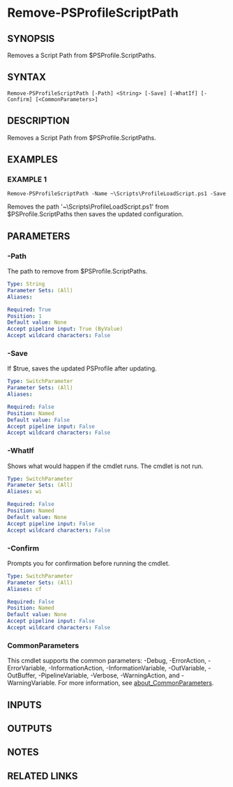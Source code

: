 # Remove-PSProfileScriptPath

## SYNOPSIS
Removes a Script Path from $PSProfile.ScriptPaths.

## SYNTAX

```
Remove-PSProfileScriptPath [-Path] <String> [-Save] [-WhatIf] [-Confirm] [<CommonParameters>]
```

## DESCRIPTION
Removes a Script Path from $PSProfile.ScriptPaths.

## EXAMPLES

### EXAMPLE 1
```
Remove-PSProfileScriptPath -Name ~\Scripts\ProfileLoadScript.ps1 -Save
```

Removes the path '~\Scripts\ProfileLoadScript.ps1' from $PSProfile.ScriptPaths then saves the updated configuration.

## PARAMETERS

### -Path
The path to remove from $PSProfile.ScriptPaths.

```yaml
Type: String
Parameter Sets: (All)
Aliases:

Required: True
Position: 1
Default value: None
Accept pipeline input: True (ByValue)
Accept wildcard characters: False
```

### -Save
If $true, saves the updated PSProfile after updating.

```yaml
Type: SwitchParameter
Parameter Sets: (All)
Aliases:

Required: False
Position: Named
Default value: False
Accept pipeline input: False
Accept wildcard characters: False
```

### -WhatIf
Shows what would happen if the cmdlet runs.
The cmdlet is not run.

```yaml
Type: SwitchParameter
Parameter Sets: (All)
Aliases: wi

Required: False
Position: Named
Default value: None
Accept pipeline input: False
Accept wildcard characters: False
```

### -Confirm
Prompts you for confirmation before running the cmdlet.

```yaml
Type: SwitchParameter
Parameter Sets: (All)
Aliases: cf

Required: False
Position: Named
Default value: None
Accept pipeline input: False
Accept wildcard characters: False
```

### CommonParameters
This cmdlet supports the common parameters: -Debug, -ErrorAction, -ErrorVariable, -InformationAction, -InformationVariable, -OutVariable, -OutBuffer, -PipelineVariable, -Verbose, -WarningAction, and -WarningVariable. For more information, see [about_CommonParameters](http://go.microsoft.com/fwlink/?LinkID=113216).

## INPUTS

## OUTPUTS

## NOTES

## RELATED LINKS
